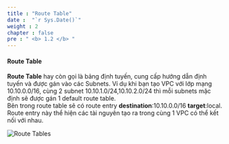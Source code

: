 ```yaml
---
title : "Route Table"
date :  "`r Sys.Date()`" 
weight : 2 
chapter : false
pre : " <b> 1.2 </b> "
---
```


#### Route Table

**Route Table** hay còn gọi là bảng định tuyến, cung cấp hướng dẫn định tuyến và được gán vào các Subnets. 
Ví dụ khi bạn tạo VPC với lớp mạng 10.10.0.0/16, cùng 2 subnet 10.10.1.0/24,10.10.2.0/24 thì mỗi subnets mặc định sẽ được gán 1 default route table.\
Bên trong route table sẽ có route entry **destination**:10.10.0.0/16 **target**:local. Route entry này thể hiện các tài nguyên tạo ra trong cùng 1 VPC có thể kết nối với nhau.


![Route Tables](/hugo-ses/images/1-Introduce/routetable.png?featherlight=false&width=50pc)